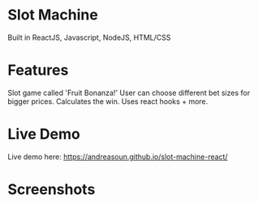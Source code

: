 # Slot Machine

Built in ReactJS, Javascript, NodeJS, HTML/CSS

#  Features

Slot game called 'Fruit Bonanza!' User can choose different bet sizes for bigger prices. Calculates the win. Uses react hooks + more.

# Live Demo

Live demo here: https://andreasoun.github.io/slot-machine-react/

# Screenshots

